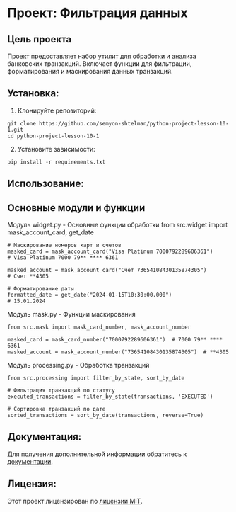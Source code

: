 # Проект: Фильтрация данных
## Цель проекта
Проект предоставляет набор утилит для обработки и анализа банковских транзакций. Включает функции для фильтрации, форматирования и маскирования данных транзакций.
## Установка:

1. Клонируйте репозиторий:
```
git clone https://github.com/semyon-shtelman/python-project-lesson-10-1.git
cd python-project-lesson-10-1
```
2. Установите зависимости:
```
pip install -r requirements.txt
```
## Использование:
## Основные модули и функции
Модуль widget.py - Основные функции обработки
from src.widget import mask_account_card, get_date
```
# Маскирование номеров карт и счетов
masked_card = mask_account_card("Visa Platinum 7000792289606361")
# Visa Platinum 7000 79** **** 6361

masked_account = mask_account_card("Счет 73654108430135874305")
# Счет **4305

# Форматирование даты
formatted_date = get_date("2024-01-15T10:30:00.000")
# 15.01.2024
```
Модуль mask.py - Функции маскирования
```
from src.mask import mask_card_number, mask_account_number

masked_card = mask_card_number("7000792289606361")  # 7000 79** **** 6361
masked_account = mask_account_number("73654108430135874305")  # **4305
```
Модуль processing.py - Обработка транзакций
```
from src.processing import filter_by_state, sort_by_date

# Фильтрация транзакций по статусу
executed_transactions = filter_by_state(transactions, 'EXECUTED')

# Сортировка транзакций по дате
sorted_transactions = sort_by_date(transactions, reverse=True)
```
## Документация:

Для получения дополнительной информации обратитесь к [документации](docs/README.md).

## Лицензия:

Этот проект лицензирован по [лицензии MIT](LICENSE).
